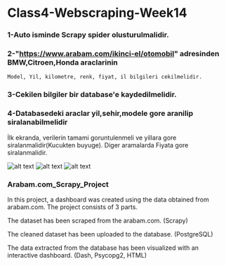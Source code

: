 # Class4-Webscraping-Week14

### 1-Auto isminde Scrapy spider olusturulmalidir.

### 2-"https://www.arabam.com/ikinci-el/otomobil" adresinden BMW,Citroen,Honda araclarinin 
	Model, Yil, kilometre, renk, fiyat, il bilgileri cekilmelidir.
### 3-Cekilen bilgiler bir database'e kaydedilmelidir.
### 4-Databasedeki araclar yil,sehir,modele gore aranilip siralanabilmelidir
İlk ekranda, verilerin tamami goruntulenmeli ve yillara gore siralanmalidir(Kucukten buyuge).
Diger aramalarda Fiyata gore siralanmalidir.

![alt text](https://github.com/pycoders-nl/Class4-Webscraping-Week14/blob/main/1.jpg)
![alt text](https://github.com/pycoders-nl/Class4-Webscraping-Week14/blob/main/2.jpg)
![alt text](https://github.com/pycoders-nl/Class4-Webscraping-Week14/blob/main/3.jpg)

### Arabam.com_Scrapy_Project
In this project, a dashboard was created using the data obtained from arabam.com. The project consists of 3 parts.

The dataset has been scraped from the arabam.com. (Scrapy)

The cleaned dataset has been uploaded to the database. (PostgreSQL)

The data extracted from the database has been visualized with an interactive dashboard. (Dash, Psycopg2, HTML)
